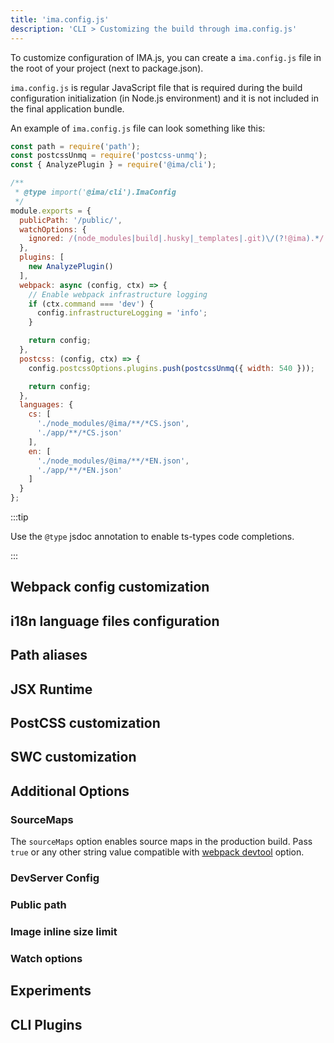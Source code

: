 ```yaml
---
title: 'ima.config.js'
description: 'CLI > Customizing the build through ima.config.js'
---
```


To customize configuration of IMA.js, you can create a `ima.config.js` file in the root of your project (next to package.json).

`ima.config.js` is regular JavaScript file that is required during the build configuration initialization (in Node.js environment) and it is not included in the final application bundle.

An example of `ima.config.js` file can look something like this:

```js title=./ima.config.jsconst fs = require('fs');
const path = require('path');
const postcssUnmq = require('postcss-unmq');
const { AnalyzePlugin } = require('@ima/cli');

/**
 * @type import('@ima/cli').ImaConfig
 */
module.exports = {
  publicPath: '/public/',
  watchOptions: {
    ignored: /(node_modules|build|.husky|_templates|.git)\/(?!@ima).*/
  },
  plugins: [
    new AnalyzePlugin()
  ],
  webpack: async (config, ctx) => {
    // Enable webpack infrastructure logging
    if (ctx.command === 'dev') {
      config.infrastructureLogging = 'info';
    }

    return config;
  },
  postcss: (config, ctx) => {
    config.postcssOptions.plugins.push(postcssUnmq({ width: 540 }));

    return config;
  },
  languages: {
    cs: [
      './node_modules/@ima/**/*CS.json',
      './app/**/*CS.json'
    ],
    en: [
      './node_modules/@ima/**/*EN.json',
      './app/**/*EN.json'
    ]
  }
};
```


:::tip

Use the `@type` jsdoc annotation to enable ts-types code completions.

:::

## Webpack config customization

## i18n language files configuration

## Path aliases

## JSX Runtime
## PostCSS customization
## SWC customization
## Additional Options

### SourceMaps

The `sourceMaps` option enables source maps in the production build. Pass `true` or any other string value compatible with [webpack devtool](https://webpack.js.org/configuration/devtool/#devtool) option.

### DevServer Config

### Public path

### Image inline size limit

### Watch options

## Experiments

## CLI Plugins
